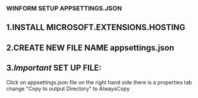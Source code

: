 ### WINFORM SETUP APPSETTINGS.JSON

## 1.INSTALL MICROSOFT.EXTENSIONS.HOSTING
## 2.CREATE NEW FILE NAME appsettings.json
## 3.*Important* SET UP FILE:
  
  Click on appsettings.json file on the right hand side there is a properties tab change "Copy to output Directory" to AlwaysCopy
